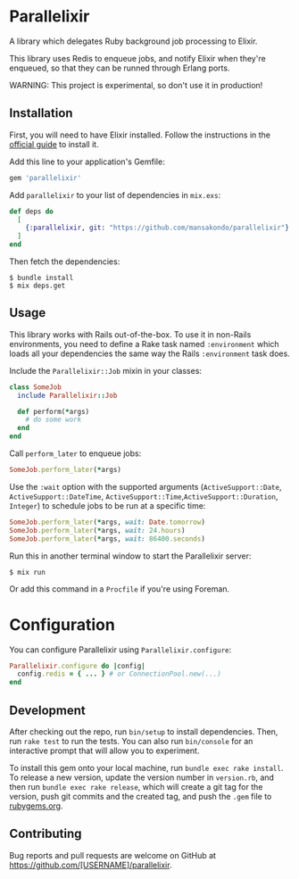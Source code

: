 # Parallelixir

A library which delegates Ruby background job processing to Elixir.

This library uses Redis to enqueue jobs, and notify Elixir when they're enqueued, so that they
can be runned through Erlang ports.

WARNING: This project is experimental, so don't use it in production!

## Installation

First, you will need to have Elixir installed. Follow the instructions in the [official
guide](https://elixir-lang.org/install.html) to install it.

Add this line to your application's Gemfile:

```ruby
gem 'parallelixir'
```

Add `parallelixir` to your list of dependencies in `mix.exs`:

```elixir
def deps do
  [
    {:parallelixir, git: "https://github.com/mansakondo/parallelixir"}
  ]
end
```
Then fetch the dependencies:

    $ bundle install
    $ mix deps.get

## Usage

This library works with Rails out-of-the-box. To use it in non-Rails environments, you need
to define a Rake task named `:environment` which loads all your dependencies the same way the
Rails `:environment` task does.

Include the `Parallelixir::Job` mixin in your classes:
```ruby
class SomeJob
  include Parallelixir::Job

  def perform(*args)
    # do some work
  end
end
```

Call `perform_later` to enqueue jobs:
```ruby
SomeJob.perform_later(*args)
```

Use the `:wait` option with the supported arguments (`ActiveSupport::Date`, `ActiveSupport::DateTime`, `ActiveSupport::Time`,`ActiveSupport::Duration`, `Integer`) to schedule jobs to be run at a specific time:
```ruby
SomeJob.perform_later(*args, wait: Date.tomorrow)
SomeJob.perform_later(*args, wait: 24.hours)
SomeJob.perform_later(*args, wait: 86400.seconds)
```

Run this in another terminal window to start the Parallelixir server:

    $ mix run

Or add this command in a `Procfile` if you're using Foreman.

# Configuration

You can configure Parallelixir using `Parallelixir.configure`:
```ruby
Parallelixir.configure do |config|
  config.redis = { ... } # or ConnectionPool.new(...)
end
```

## Development

After checking out the repo, run `bin/setup` to install dependencies. Then, run `rake test` to run the tests. You can also run `bin/console` for an interactive prompt that will allow you to experiment.

To install this gem onto your local machine, run `bundle exec rake install`. To release a new version, update the version number in `version.rb`, and then run `bundle exec rake release`, which will create a git tag for the version, push git commits and the created tag, and push the `.gem` file to [rubygems.org](https://rubygems.org).

## Contributing

Bug reports and pull requests are welcome on GitHub at https://github.com/[USERNAME]/parallelixir.
